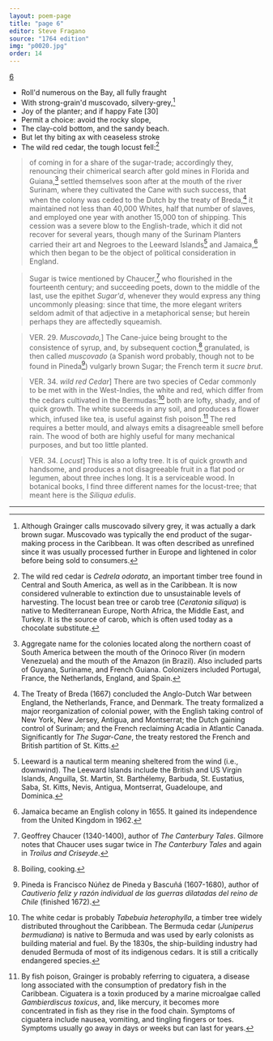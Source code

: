 ```yaml
---
layout: poem-page
title: "page 6"
editor: Steve Fragano
source: "1764 edition"
img: "p0020.jpg"
order: 14
---
```



[6]({{site.baseurl}}/images/{{page.img}})

- Roll'd numerous on the Bay, all fully fraught
- With strong-grain'd muscovado, silvery-grey,[^f6n1]
- Joy of the planter; and if happy Fate [30]
- Permit a choice: avoid the rocky slope,
- The clay-cold bottom, and the sandy beach. 
- But let thy biting ax with ceaseless stroke
- The wild red cedar, the tough locust fell:[^f6n2]


> of coming in for a share of the sugar-trade; accordingly they, renouncing their chimerical search after gold mines in Florida and Guiana,[^f6n3] settled themselves soon after at the mouth of the river Surinam, where they cultivated the Cane with such success, that when the colony was ceded to the Dutch by the treaty of Breda,[^f6n4] it maintained not less than 40,000 Whites, half that number of slaves, and employed one year with another 15,000 ton of shipping. This cession was a severe blow to the English-trade, which it did not recover for several years, though many of the Surinam Planters carried their art and Negroes to the Leeward Islands[^f6n5] and Jamaica,[^f6n6] which then began to be the object of political consideration in England.  

> Sugar is twice mentioned by Chaucer,[^f6n7] who flourished in the fourteenth century; and succeeding poets, down to the middle of the last, use the epithet *Sugar'd*, whenever they would express any thing uncommonly pleasing: since that time, the more elegant writers seldom admit of that adjective in a metaphorical sense; but herein perhaps they are affectedly squeamish. 

> VER. 29. *Muscovado,*\] The Cane-juice being brought to the consistence of syrup, and, by subsequent coction,[^f6n8] granulated, is then called *muscovado* (a Spanish word probably, though not to be found in Pineda[^f6n9]) vulgarly brown Sugar; the French term it *sucre brut*.

> VER. 34. *wild red Cedar*\] There are two species of Cedar commonly to be met with in the West-Indies, the white and red, which differ from the cedars cultivated in the Bermudas:[^f6n10] both are lofty, shady, and of quick growth. The white succeeds in any soil, and produces a flower which, infused like tea, is useful against fish poison.[^f6n11] The red requires a better mould, and always emits a disagreeable smell before rain. The wood of both are highly useful for many mechanical purposes, and but too little planted.

> VER. 34. *Locust*\] This is also a lofty tree. It is of quick growth and handsome, and produces a not disagreeable fruit in a flat pod or legumen, about three inches long. It is a serviceable wood. In botanical books, I find three different names for the locust-tree; that meant here is the *Siliqua edulis*.

[^f6n1]: Although Grainger calls muscovado silvery grey, it was actually a dark brown sugar. Muscovado was typically the end product of the sugar-making process in the Caribbean. It was often described as unrefined since it was usually processed further in Europe and lightened in color before being sold to consumers.

[^f6n2]: The wild red cedar is *Cedrela odorata*, an important timber tree found in Central and South America, as well as in the Caribbean. It is now considered vulnerable to extinction due to unsustainable levels of harvesting. The locust bean tree or carob tree (*Ceratonia siliqua*) is native to Mediterranean Europe, North Africa, the Middle East, and Turkey. It is the source of carob, which is often used today as a chocolate substitute.

[^f6n3]: Aggregate name for the colonies located along the northern coast of South America between the mouth of the Orinoco River (in modern Venezuela) and the mouth of the Amazon (in Brazil). Also included parts of Guyana, Suriname, and French Guiana. Colonizers included Portugal, France, the Netherlands, England, and Spain.

[^f6n4]: The Treaty of Breda (1667) concluded the Anglo-Dutch War between England, the Netherlands, France, and Denmark. The treaty formalized a major reorganization of colonial power, with the English taking control of New York, New Jersey, Antigua, and Montserrat; the Dutch gaining control of Surinam; and the French reclaiming Acadia in Atlantic Canada. Significantly for *The Sugar-Cane*, the treaty restored the French and British partition of St. Kitts.

[^f6n5]: Leeward is a nautical term meaning sheltered from the wind (i.e., downwind). The Leeward Islands include the British and US Virgin Islands, Anguilla, St. Martin, St. Barthélemy, Barbuda, St. Eustatius, Saba, St. Kitts, Nevis, Antigua, Montserrat, Guadeloupe, and Dominica.

[^f6n6]: Jamaica became an English colony in 1655. It gained its independence from the United Kingdom in 1962. 

[^f6n7]: Geoffrey Chaucer (1340-1400), author of *The Canterbury Tales*. Gilmore notes that Chaucer uses sugar twice in *The Canterbury Tales* and again in *Troilus and Criseyde*.

[^f6n8]: Boiling, cooking. 

[^f6n9]: Pineda is Francisco Núñez de Pineda y Bascuñá (1607-1680), author of *Cautiverio feliz y razón individual de las guerras dilatadas del reino de Chile* (finished 1672).  

[^f6n10]: The white cedar is probably *Tabebuia heterophylla*, a timber tree widely distributed throughout the Caribbean. The Bermuda cedar (*Juniperus bermudiana*) is native to Bermuda and was used by early colonists as building material and fuel. By the 1830s, the ship-building industry had denuded Bermuda of most of its indigenous cedars. It is still a critically endangered species.  

[^f6n11]: By fish poison, Grainger is probably referring to ciguatera, a disease long associated with the consumption of predatory fish in the Caribbean. Ciguatera is a toxin produced by a marine microalgae called *Gambierdiscus toxicus*, and, like mercury, it becomes more concentrated in fish as they rise in the food chain. Symptoms of ciguatera include nausea, vomiting, and tingling fingers or toes. Symptoms usually go away in days or weeks but can last for years.

---
